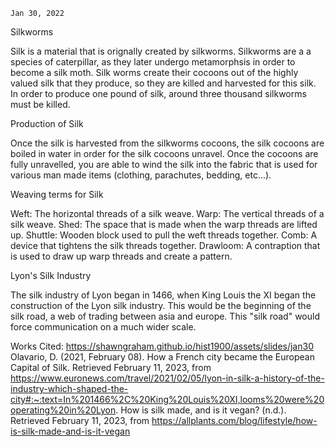	Jan 30, 2022

Silkworms

Silk is a material that is orignally created by silkworms. Silkworms are a a species of caterpillar, as they later undergo metamorphsis in order to become a silk moth. Silk worms create their cocoons out of the highly valued silk that they produce, so they are killed and harvested for this silk. In order to produce one pound of silk, around three thousand silkworms must be killed.

Production of Silk

Once the silk is harvested from the silkworms cocoons, the silk cocoons are boiled in water in order for the silk cocoons unravel. Once the cocoons are fully unravelled, you are able to wind the silk into the fabric that is used for various man made items (clothing, parachutes, bedding, etc...).

Weaving terms for Silk

Weft: The horizontal threads of a silk weave.
Warp: The vertical threads of a silk weave.
Shed: The space that is made when the warp threads are lifted up.
Shuttle: Wooden block used to pull the weft threads together.
Comb: A device that tightens the silk threads together.
Drawloom: A contraption that is used to draw up warp threads and create a pattern.

Lyon's Silk Industry

The silk industry of Lyon began in 1466, when King Louis the XI began the construction of the Lyon silk industry. This would be the beginning of the silk road, a web of trading between asia and europe. This "silk road" would force communication on a much wider scale.

Works Cited:
https://shawngraham.github.io/hist1900/assets/slides/jan30
Olavario, D. (2021, February 08). How a French city became the European Capital of Silk. Retrieved February 11, 2023, from https://www.euronews.com/travel/2021/02/05/lyon-in-silk-a-history-of-the-industry-which-shaped-the-city#:~:text=In%201466%2C%20King%20Louis%20XI,looms%20were%20operating%20in%20Lyon.
How is silk made, and is it vegan? (n.d.). Retrieved February 11, 2023, from https://allplants.com/blog/lifestyle/how-is-silk-made-and-is-it-vegan



